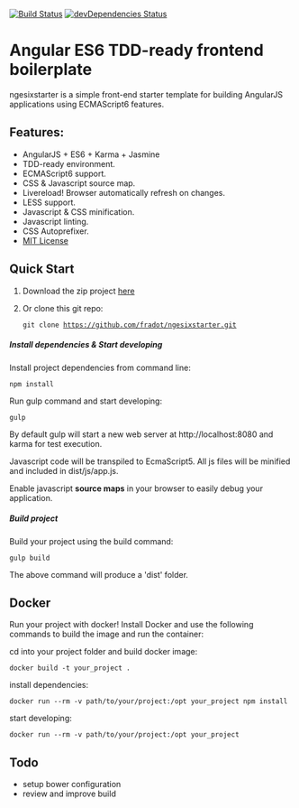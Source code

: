 [![Build Status](https://travis-ci.org/fradot/ngesixstarter.svg?branch=master)](https://travis-ci.org/fradot/ngesixstarter)
[![devDependencies Status](https://david-dm.org/fradot/ngesixstarter/dev-status.svg)](https://david-dm.org/fradot/ngesixstarter?type=dev)

# Angular ES6 TDD-ready frontend boilerplate

ngesixstarter is a simple front-end starter template for building AngularJS applications using ECMAScript6 features.

## Features:

- AngularJS + ES6 + Karma + Jasmine
- TDD-ready environment.
- ECMAScript6 support.
- CSS & Javascript source map.
- Livereload! Browser automatically refresh on changes.
- LESS support.   
- Javascript & CSS minification.
- Javascript linting.
- CSS Autoprefixer.
- <a href="https://github.com/fradot/ngesixstarter/blob/master/LICENSE.txt">MIT License</a>

## Quick Start
1. Download the zip project <a href="https://github.com/fradot/ngesixstarter/archive/master.zip">here</a>

2. Or clone this git repo: <pre><code>git clone https://github.com/fradot/ngesixstarter.git</code></pre>


##### Install dependencies & Start developing

Install project dependencies from command line:
<pre><code>npm install</code></pre>

Run gulp command and start developing:
<pre><code>gulp</code></pre>

By default gulp will start a new web server at http://localhost:8080 and karma for test execution.

Javascript code will be transpiled to EcmaScript5. All js files will be minified and included in dist/js/app.js.

Enable javascript **source maps** in your browser to easily debug your application.

##### Build project
Build your project using the build command:
<pre><code>gulp build</code></pre>

The above command will produce a 'dist' folder.

## Docker
Run your project with docker! Install Docker and use the following commands to build the image and run the container:

cd into your project folder and build docker image:
<pre><code>docker build -t your_project .</code></pre>

install dependencies:
<pre><code>docker run --rm -v path/to/your/project:/opt your_project npm install</code></pre>

start developing:
<pre><code>docker run --rm -v path/to/your/project:/opt your_project</code></pre>



## Todo

- setup bower configuration
- review and improve build
